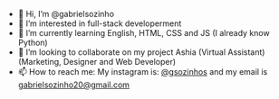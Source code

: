 - 👋 Hi, I’m @gabrielsozinho
- 👀 I’m interested in full-stack developerment
- 🌱 I’m currently learning English, HTML, CSS and JS (I already know Python)
- 💞️ I’m looking to collaborate on my project Ashia (Virtual Assistant) (Marketing, Designer and Web Developer)
- 📫 How to reach me: My instagram is: [@gsozinhos](instagram.com/gsozinhos) and my email is gabrielsozinho20@gmail.com

<!---
gabrielsozinho/gabrielsozinho is a ✨ special ✨ repository because its `README.md` (this file) appears on your GitHub profile.
You can click the Preview link to take a look at your changes.
--->
